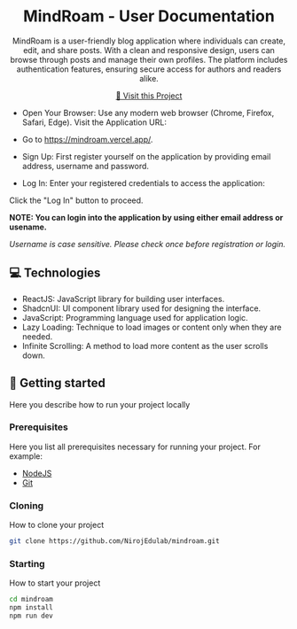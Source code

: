 

<h1 align="center" style="font-weight: bold;">MindRoam - User Documentation</h1>


<p align="center">MindRoam is a user-friendly blog application where individuals can create, edit, and share posts. With a clean and responsive design, users can browse through posts and manage their own profiles. The platform includes authentication features, ensuring secure access for authors and readers alike.</p>


<p align="center">
<a href="https://mindroam.vercel.app/">📱 Visit this Project</a>
</p>

- Open Your Browser:
Use any modern web browser (Chrome, Firefox, Safari, Edge).
Visit the Application URL:

- Go to https://mindroam.vercel.app/.
- Sign Up: First register yourself on the application by providing email address, username and password.
- Log In: Enter your registered credentials to access the application:

Click the "Log In" button to proceed.

<b>NOTE: You can login into the application by using either email address or usename.</b>
<i><p style="color:'red'; font-size: '10px'">Username is case sensitive. Please check once before registration or login.</p></i>

<h2 id="technologies">💻 Technologies</h2>

- ReactJS: JavaScript library for building user interfaces.
- ShadcnUI: UI component library used for designing the interface.
- JavaScript: Programming language used for application logic.
- Lazy Loading: Technique to load images or content only when they are needed.
- Infinite Scrolling: A method to load more content as the user scrolls down.

<h2 id="started">🚀 Getting started</h2>

Here you describe how to run your project locally

<h3>Prerequisites</h3>

Here you list all prerequisites necessary for running your project. For example:

- [NodeJS](https://github.com/)
- [Git](https://github.com)

<h3>Cloning</h3>

How to clone your project

```bash
git clone https://github.com/NirojEdulab/mindroam.git
```

<h3>Starting</h3>

How to start your project

```bash
cd mindroam
npm install
npm run dev
```
